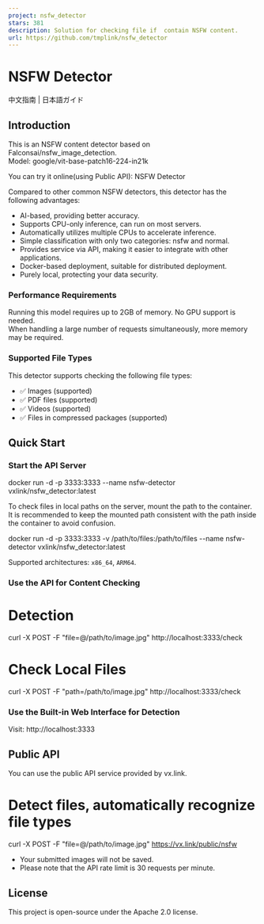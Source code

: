 ```yaml
---
project: nsfw_detector
stars: 381
description: Solution for checking file if  contain NSFW content.
url: https://github.com/tmplink/nsfw_detector
---
```


NSFW Detector
=============

中文指南 | 日本語ガイド

Introduction
------------

This is an NSFW content detector based on Falconsai/nsfw\_image\_detection.  
Model: google/vit-base-patch16-224-in21k

You can try it online(using Public API): NSFW Detector

Compared to other common NSFW detectors, this detector has the following advantages:

-   AI-based, providing better accuracy.
-   Supports CPU-only inference, can run on most servers.
-   Automatically utilizes multiple CPUs to accelerate inference.
-   Simple classification with only two categories: nsfw and normal.
-   Provides service via API, making it easier to integrate with other applications.
-   Docker-based deployment, suitable for distributed deployment.
-   Purely local, protecting your data security.

### Performance Requirements

Running this model requires up to 2GB of memory. No GPU support is needed.  
When handling a large number of requests simultaneously, more memory may be required.

### Supported File Types

This detector supports checking the following file types:

-   ✅ Images (supported)
-   ✅ PDF files (supported)
-   ✅ Videos (supported)
-   ✅ Files in compressed packages (supported)

Quick Start
-----------

### Start the API Server

docker run -d -p 3333:3333 --name nsfw-detector vxlink/nsfw\_detector:latest

To check files in local paths on the server, mount the path to the container. It is recommended to keep the mounted path consistent with the path inside the container to avoid confusion.

docker run -d -p 3333:3333 -v /path/to/files:/path/to/files --name nsfw-detector vxlink/nsfw\_detector:latest

Supported architectures: `x86_64`, `ARM64`.

### Use the API for Content Checking

# Detection
curl -X POST -F "file=@/path/to/image.jpg" http://localhost:3333/check

# Check Local Files
curl -X POST -F "path=/path/to/image.jpg" http://localhost:3333/check

### Use the Built-in Web Interface for Detection

Visit: http://localhost:3333

Public API
----------

You can use the public API service provided by vx.link.

# Detect files, automatically recognize file types
curl -X POST -F "file=@/path/to/image.jpg" https://vx.link/public/nsfw

-   Your submitted images will not be saved.
-   Please note that the API rate limit is 30 requests per minute.

License
-------

This project is open-source under the Apache 2.0 license.
